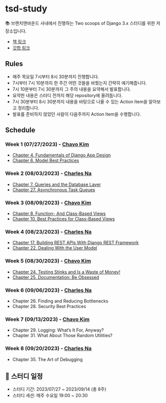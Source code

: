 # tsd-study

📚 브랜치앤바운드 사내에서 진행하는 Two scoops of Django 3.x 스터디를 위한 저장소입니다.

- [책 링크](https://www.feldroy.com/books/two-scoops-of-django-3-x)
- [깃헙 링크](https://github.com/feldroy/two-scoops-of-django-3.x)

## Rules

- 매주 목요일 7시부터 8시 30분까지 진행합니다.
- 7시부터 7시 10분까지 한 주간 어떤 것들을 바꿨는지 간략히 얘기해줍니다.
- 7시 10분부터 7시 30분까지 그 주의 내용을 요약해서 발표합니다.
- 요약한 내용은 스터디 전까지 해당 repository에 올려둡니다.
- 7시 30분부터 8시 30분까지 내용을 바탕으로 나올 수 있는 Action Item을 알아보고 정리합니다.
- 발표를 준비하지 않았던 사람이 다음주까지 Action Item을 수행합니다.

## Schedule

### Week 1 (07/27/2023) - [Chavo Kim](https://github.com/chavokim)
- [Chapter 4. Fundamentals of Django App Design](04.md)
- [Chapter 6. Model Best Practices](06.md)

### Week 2 (08/03/2023) - [Charles Na](https://github.com/nayong2021)
- [Chapter 7. Queries and the Database Layer](07.md)
- [Chapter 27. Asynchronous Task Queues](27.md)

### Week 3 (08/09/2023) - [Chavo Kim](https://github.com/chavokim)
- [Chapter 8. Function- And Class-Based Views](08.md)
- [Chapter 10. Best Practices for Class-Based Views](10.md)

### Week 4 (08/23/2023) - [Charles Na](https://github.com/nayong2021)
- [Chapter 17. Building REST APIs With Django REST Framework](17.md)
- [Chapter 22. Dealing With the User Model](22.md)

### Week 5 (08/30/2023) - [Chavo Kim](https://github.com/chavokim)
- [Chapter 24. Testing Stinks and Is a Waste of Money!](24.md)
- [Chapter 25. Documentation: Be Obsessed](25.md)

### Week 6 (09/06/2023) - [Charles Na](https://github.com/nayong2021)
- Chapter 26. Finding and Reducing Bottlenecks
- Chapter 28. Security Best Practices

### Week 7 (09/13/2023) - [Chavo Kim](https://github.com/chavokim)
- Chapter 29. Logging: What’s It For, Anyway?
- Chapter 31. What About Those Random Utilities?

### Week 8 (09/20/2023) - [Charles Na](https://github.com/nayong2021)
- Chapter 35. The Art of Debugging

## 📆 스터디 일정

- 스터디 기간: 2023/07/27 ~ 2023/09/14 (총 8주)
- 스터디 세션: 매주 수요일 19:00 ~ 20:30
